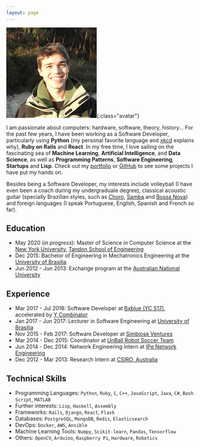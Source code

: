 ```yaml
---
layout: page
---
```


![](/assets/images/me.jpg){:class="avatar"}

I am passionate about computers: hardware, software, theory, history... For the past few years, I have been working as a Software Developer, particularly using **Python** (my personal favorite language and [xkcd](http://xkcd.com/353) explains why), **Ruby on Rails** and **React**. In my free time, I love sailing on the fascinating sea of **Machine Learning**, **Artificial Intelligence**, and **Data Science**, as well as **Programming Patterns**, **Software Engineering**, **Startups** and **Lisp**. Check out my [portfolio](/portfolio) or [GitHub](http://github.com/matheusportela/) to see some projects I have put my hands on.

Besides being a Software Developer, my interests include volleyball (I have even been a coach during my undergraduate degree), classical acoustic guitar (specially Brazilian styles, such as [Choro](https://www.youtube.com/watch?v=xDzekDP4IKI), [Samba](https://www.youtube.com/watch?v=XoUtxWU8lW8) and [Bossa Nova](https://www.youtube.com/watch?v=5LfaYKdqfnY)) and foreign languages (I speak Portuguese, English, Spanish and French so far).

## Education
- May 2020 (_in progress_): Master of Science in Computer Science at the [New York University](http://www.nyu.edu), [Tandon School of Engineering](https://engineering.nyu.edu/)
- Dec 2015: Bachelor of Engineering in Mechatronics Engineering at the [University of Brasília](http://www.unb.br)
- Jun 2012 - Jun 2013: Exchange program at the [Australian National University](http://www.anu.edu.au)

## Experience
- Mar 2017 - Jul 2018: Software Developer at [Bxblue (YC S17)](https://bxblue.com.br/), accelerated by [Y Combinator](https://blog.ycombinator.com/bxblue-is-the-only-marketplace-for-payroll-secured-loans-in-brazil/)
- Jan 2017 - Jun 2017: Lecturer in Software Engineering at [University of Brasília](http://www.unb.br)
- Nov 2015 - Feb 2017: Software Developer at [Simbiose Ventures](http://www.simbioseventures.com)
- Mar 2014 - Dec 2015: Coordinator at [UnBall Robot Soccer Team](http://equipeunball.wordpress.com/)
- Jun 2014 - Dec 2014: Network Engineering Intern at [IPe Network Engineering](http://www.ipe.io/)
- Dec 2012 - Mar 2013: Research Intern at [CSIRO, Australia](http://www.csiro.au/)

## Technical Skills
- Programming Languages: `Python`, `Ruby`, `C`, `C++`, `JavaScript`, `Java`, `C#`, `Bash Script`, `MATLAB`
- Further interests: `Lisp`, `Haskell`, `Assembly`
- Frameworks: `Rails`, `Django`, `React`, `Flask`
- Databases: `PostgreSQL`, `MongoDB`, `Redis`, `Elasticsearch`
- DevOps: `Docker`, `AWS`, `Ansible`
- Machine Learning Tools: `Numpy`, `Scikit-learn`, `Pandas`, `Tensorflow`
- Others: `OpenCV`, `Arduino`, `Raspberry Pi`, `Hardware`, `Robotics`
